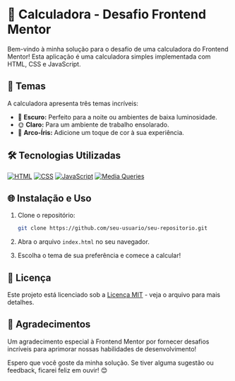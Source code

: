 # 🌈 Calculadora - Desafio Frontend Mentor

Bem-vindo à minha solução para o desafio de uma calculadora do Frontend Mentor! Esta aplicação é uma calculadora simples implementada com HTML, CSS e JavaScript.

## 🎨 Temas

A calculadora apresenta três temas incríveis:

- 🌙 **Escuro:** Perfeito para a noite ou ambientes de baixa luminosidade.
- 🌞 **Claro:** Para um ambiente de trabalho ensolarado.
- 🌈 **Arco-Íris:** Adicione um toque de cor à sua experiência.

## 🛠 Tecnologias Utilizadas

[![HTML](https://img.shields.io/badge/HTML5-E34F26?style=flat-square&logo=html5&logoColor=white)](https://www.w3.org/html/) [![CSS](https://img.shields.io/badge/CSS3-1572B6?style=flat-square&logo=css3&logoColor=white)](https://www.w3.org/Style/CSS/) [![JavaScript](https://img.shields.io/badge/JavaScript-F7DF1E?style=flat-square&logo=javascript&logoColor=black)](https://developer.mozilla.org/en-US/docs/Web/JavaScript) [![Media Queries](https://img.shields.io/badge/Media_Queries-Responsive-61dafb?style=flat-square&logo=css3&logoColor=white)](https://developer.mozilla.org/en-US/docs/Web/CSS/Media_Queries)

## 🌐 Instalação e Uso

1. Clone o repositório:

    ```bash
    git clone https://github.com/seu-usuario/seu-repositorio.git
    ```

2. Abra o arquivo `index.html` no seu navegador.

3. Escolha o tema de sua preferência e comece a calcular!

## 📝 Licença

Este projeto está licenciado sob a [Licença MIT](LICENSE) - veja o arquivo para mais detalhes.

## 🌟 Agradecimentos

Um agradecimento especial à Frontend Mentor por fornecer desafios incríveis para aprimorar nossas habilidades de desenvolvimento!

Espero que você goste da minha solução. Se tiver alguma sugestão ou feedback, ficarei feliz em ouvir! 😊
